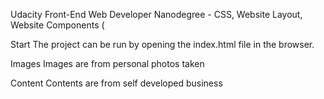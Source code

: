 Udacity Front-End Web Developer Nanodegree - CSS, Website Layout, Website Components (

Start
The project can be run by opening the index.html file in the browser.

Images
Images are from personal photos taken

Content
Contents are from self developed business
